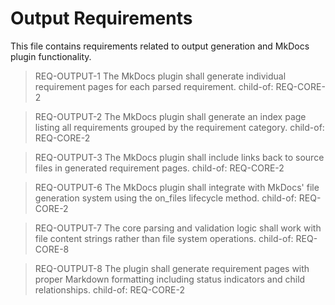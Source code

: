 # Output Requirements

This file contains requirements related to output generation and MkDocs plugin functionality.

> REQ-OUTPUT-1
> The MkDocs plugin shall generate individual requirement pages for each parsed requirement.
> child-of: REQ-CORE-2

> REQ-OUTPUT-2
> The MkDocs plugin shall generate an index page listing all requirements grouped by the requirement category.
> child-of: REQ-CORE-2

> REQ-OUTPUT-3
> The MkDocs plugin shall include links back to source files in generated requirement pages.
> child-of: REQ-CORE-2

> REQ-OUTPUT-6
> The MkDocs plugin shall integrate with MkDocs' file generation system using the on_files lifecycle method.
> child-of: REQ-CORE-2

> REQ-OUTPUT-7
> The core parsing and validation logic shall work with file content strings rather than file system operations.
> child-of: REQ-CORE-8

> REQ-OUTPUT-8
> The plugin shall generate requirement pages with proper Markdown formatting including status indicators and child relationships.
> child-of: REQ-CORE-2
